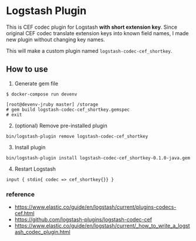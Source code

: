 # Logstash Plugin

This is CEF codec plugin for Logstash **with short extension key**. Since original CEF codec translate extension keys into known field names, I made new plugin without changing key names.

This will make a custom plugin named `logstash-codec-cef_shortkey`.

## How to use
1. Generate gem file
```
$ docker-compose run devenv
```

```
[root@devenv-jruby master] /storage
# gem build logstash-codec-cef_shortkey.gemspec
# exit
```

2. (optional) Remove pre-installed plugin

```
bin/logstash-plugin remove logstash-codec-cef_shortkey
```

3. Install plugin

```
bin/logstash-plugin install logstash-codec-cef_shortkey-0.1.0-java.gem
```

4. Restart Logstash

```
input { stdin{ codec => cef_shortkey{}} }
```

### reference
- https://www.elastic.co/guide/en/logstash/current/plugins-codecs-cef.html
- https://github.com/logstash-plugins/logstash-codec-cef
- https://www.elastic.co/guide/en/logstash/current/_how_to_write_a_logstash_codec_plugin.html